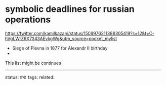 # symbolic deadlines for russian operations
https://twitter.com/kamilkazani/status/1509976211388305419?s=12&t=C-hVgLWrZ6X7343AEvkgWg&utm_source=pocket_mylist

  - Siege of Plevna in 1877 for Alexandr II birthday
  - 

This list might be continues

---
status: #⚙️ 
tags: 
related: 